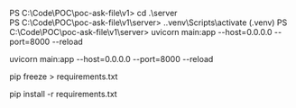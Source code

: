 PS C:\Code\POC\poc-ask-file\v1> cd .\server\
PS C:\Code\POC\poc-ask-file\v1\server> .\.venv\Scripts\activate
(.venv) PS C:\Code\POC\poc-ask-file\v1\server> uvicorn main:app --host=0.0.0.0 --port=8000 --reload

uvicorn main:app --host=0.0.0.0 --port=8000 --reload

pip freeze > requirements.txt

pip install -r requirements.txt

